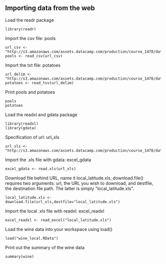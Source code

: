## Importing data from the web

Load the readr package
```
library(readr)
```

Import the csv file: pools
```
url_csv <- "http://s3.amazonaws.com/assets.datacamp.com/production/course_1478/datasets/swimming_pools.csv"
pools <- read_csv(url_csv)
```
Import the txt file: potatoes
```
url_delim <- "http://s3.amazonaws.com/assets.datacamp.com/production/course_1478/datasets/potatoes.txt"
potatoes <- read_tsv(url_delim)
```

Print pools and potatoes
```
pools
potatoes
```
Load the readxl and gdata package
```
library(readxl)
library(gdata)
```


Specification of url: url_xls
```
url_xls <- "http://s3.amazonaws.com/assets.datacamp.com/production/course_1478/datasets/latitude.xls"
```

Import the .xls file with gdata: excel_gdata
```
excel_gdata <- read.xls(url_xls)
```

 Download file behind URL, name it local_latitude.xls, download.file() requires two arguments: url, the URL you wish to download, and destfile, the destination file path. The latter is simply "local_latitude.xls".
 ```
local_latitude.xls <- download.file(url_xls,destfile="local_latitude.xls")
```

Import the local .xls file with readxl: excel_readxl
```
excel_readxl <- read_excel("local_latitude.xls")
```
Load the wine data into your workspace using load()
```
load("wine_local.RData")
```
Print out the summary of the wine data
```
summary(wine)
```
